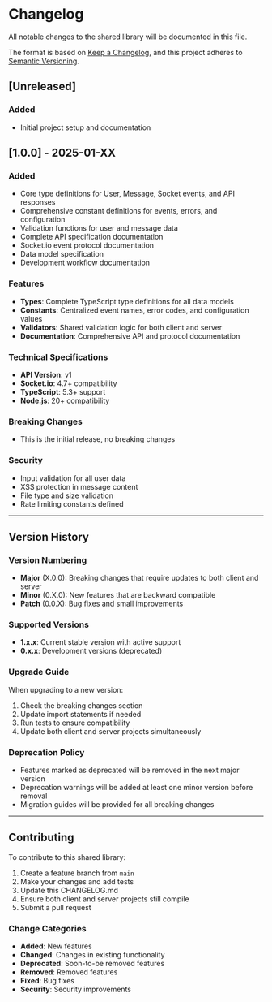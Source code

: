 # Changelog

All notable changes to the shared library will be documented in this file.

The format is based on [Keep a Changelog](https://keepachangelog.com/en/1.0.0/),
and this project adheres to [Semantic Versioning](https://semver.org/spec/v2.0.0.html).

## [Unreleased]

### Added
- Initial project setup and documentation

## [1.0.0] - 2025-01-XX

### Added
- Core type definitions for User, Message, Socket events, and API responses
- Comprehensive constant definitions for events, errors, and configuration
- Validation functions for user and message data
- Complete API specification documentation
- Socket.io event protocol documentation
- Data model specification
- Development workflow documentation

### Features
- **Types**: Complete TypeScript type definitions for all data models
- **Constants**: Centralized event names, error codes, and configuration values
- **Validators**: Shared validation logic for both client and server
- **Documentation**: Comprehensive API and protocol documentation

### Technical Specifications
- **API Version**: v1
- **Socket.io**: 4.7+ compatibility
- **TypeScript**: 5.3+ support
- **Node.js**: 20+ compatibility

### Breaking Changes
- This is the initial release, no breaking changes

### Security
- Input validation for all user data
- XSS protection in message content
- File type and size validation
- Rate limiting constants defined

---

## Version History

### Version Numbering
- **Major** (X.0.0): Breaking changes that require updates to both client and server
- **Minor** (0.X.0): New features that are backward compatible
- **Patch** (0.0.X): Bug fixes and small improvements

### Supported Versions
- **1.x.x**: Current stable version with active support
- **0.x.x**: Development versions (deprecated)

### Upgrade Guide
When upgrading to a new version:

1. Check the breaking changes section
2. Update import statements if needed
3. Run tests to ensure compatibility
4. Update both client and server projects simultaneously

### Deprecation Policy
- Features marked as deprecated will be removed in the next major version
- Deprecation warnings will be added at least one minor version before removal
- Migration guides will be provided for all breaking changes

---

## Contributing

To contribute to this shared library:

1. Create a feature branch from `main`
2. Make your changes and add tests
3. Update this CHANGELOG.md
4. Ensure both client and server projects still compile
5. Submit a pull request

### Change Categories
- **Added**: New features
- **Changed**: Changes in existing functionality
- **Deprecated**: Soon-to-be removed features
- **Removed**: Removed features
- **Fixed**: Bug fixes
- **Security**: Security improvements